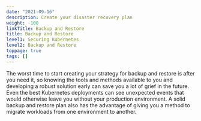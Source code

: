 ```yaml
---
date: "2021-09-16"
description: Create your disaster recovery plan
weight: -100
linkTitle: Backup and Restore
title: Backup and Restore
level1: Securing Kubernetes
level2: Backup and Restore
toppage: true
tags: []
---
```


The worst time to start creating your strategy for backup and restore is after you need it, so knowing the tools and methods available to you and developing a robust solution early can save you a lot of grief in the future. Even the best Kubernetes deployments can see unexpected events that would otherwise leave you without your production environment. A solid backup and restore plan also has the advantage of giving you a method to migrate workloads from one environment to another.
